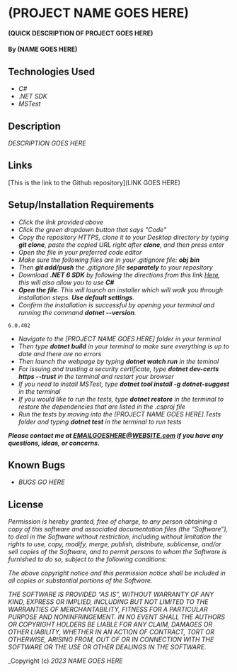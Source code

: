# (PROJECT NAME GOES HERE)

#### (QUICK DESCRIPTION OF PROJECT GOES HERE)

#### By (NAME GOES HERE)

## Technologies Used

* _C#_
* _.NET SDK_
* _MSTest_




## Description

_DESCRIPTION GOES HERE_

## Links

[This is the link to the Github repository](LINK GOES HERE) 


## Setup/Installation Requirements

* _Click the link provided above_
* _Click the green dropdown button that says "Code"_
* _Copy the repository HTTPS, clone it to your Desktop directory by typing ***git clone***, paste the copied URL right after **clone**, and then press enter_
* _Open the file in your preferred code editor_
* _Make sure the following files are in your .gitignore file:_
***obj***
***bin***
* _Then ***git add/push*** the .gitignore file ***separately*** to your repository_
* _Download ***.NET 6 SDK*** by following the directions from this link [Here](https://dotnet.microsoft.com/en-us/download/dotnet/6.0), this will also allow you to use **C#**_
* _**Open the file**. This will launch an installer which will walk you through installation steps. ***Use default settings***._
* _Confirm the installation is successful by opening your terminal and running the command ***dotnet --version***._
```
6.0.402
```
* _Navigate to the [PROJECT NAME GOES HERE] folder in your terminal_
* _Then type ***dotnet build*** in your terminal to make sure everything is up to date and there are no errors_
* _Then launch the webpage by typing ***dotnet watch run*** in the teminal_
* _For issuing and trusting a security certificate, type ***dotnet dev-certs https --trust*** in the terminal and restart your browser_
* _If you need to install MSTest, type ***dotnet tool install -g dotnet-suggest*** in the terminal_
* _If you would like to run the tests, type ***dotnet restore*** in the terminal to restore the dependencies that are listed in the .csproj file_
* _Run the tests by moving into the [PROJECT NAME GOES HERE].Tests folder and typing ***dotnet test*** in the terminal to run tests_


***_Please contact me at EMAILGOESHERE@WEBSITE.com if you have any questions, ideas, or concerns._***


## Known Bugs

* _BUGS GO HERE_

## License


_Permission is hereby granted, free of charge, to any person obtaining a copy of this software and associated documentation files (the “Software”), to deal in the Software without restriction, including without limitation the rights to use, copy, modify, merge, publish, distribute, sublicense, and/or sell copies of the Software, and to permit persons to whom the Software is furnished to do so, subject to the following conditions:_

_The above copyright notice and this permission notice shall be included in all copies or substantial portions of the Software._

_THE SOFTWARE IS PROVIDED “AS IS”, WITHOUT WARRANTY OF ANY KIND, EXPRESS OR IMPLIED, INCLUDING BUT NOT LIMITED TO THE WARRANTIES OF MERCHANTABILITY, FITNESS FOR A PARTICULAR PURPOSE AND NONINFRINGEMENT. IN NO EVENT SHALL THE AUTHORS OR COPYRIGHT HOLDERS BE LIABLE FOR ANY CLAIM, DAMAGES OR OTHER LIABILITY, WHETHER IN AN ACTION OF CONTRACT, TORT OR OTHERWISE, ARISING FROM, OUT OF OR IN CONNECTION WITH THE SOFTWARE OR THE USE OR OTHER DEALINGS IN THE SOFTWARE._

_Copyright (c) _2023_ _NAME GOES HERE_
